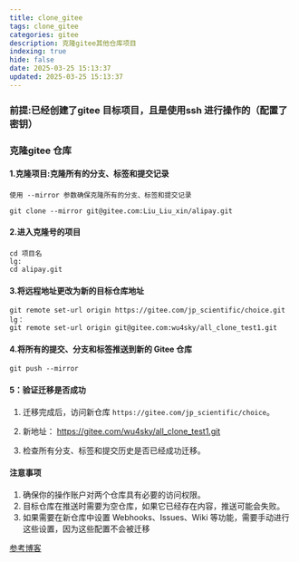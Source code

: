 ```yaml
---
title: clone_gitee
tags: clone_gitee
categories: gitee
description: 克隆gitee其他仓库项目
indexing: true
hide: false
date: 2025-03-25 15:13:37
updated: 2025-03-25 15:13:37
---
```




### 前提:已经创建了gitee 目标项目，且是使用ssh 进行操作的（配置了密钥）

### 克隆gitee 仓库

#### 1.克隆项目:克隆所有的分支、标签和提交记录

~~~
使用 --mirror 参数确保克隆所有的分支、标签和提交记录

git clone --mirror git@gitee.com:Liu_Liu_xin/alipay.git
~~~



#### 2.进入克隆号的项目

~~~
cd 项目名 
lg:
cd alipay.git
~~~



#### 3.将远程地址更改为新的目标仓库地址

~~~
git remote set-url origin https://gitee.com/jp_scientific/choice.git
lg：
git remote set-url origin git@gitee.com:wu4sky/all_clone_test1.git
~~~



#### 4.将所有的提交、分支和标签推送到新的 Gitee 仓库

~~~
git push --mirror
~~~



#### 5：验证迁移是否成功

1. 迁移完成后，访问新仓库 `https://gitee.com/jp_scientific/choice`。

2.  新地址： https://gitee.com/wu4sky/all_clone_test1.git

3. 检查所有分支、标签和提交历史是否已经成功迁移。

   



#### 注意事项

1. 确保你的操作账户对两个仓库具有必要的访问权限。
2. 目标仓库在推送时需要为空仓库，如果它已经存在内容，推送可能会失败。
3. 如果需要在新仓库中设置 Webhooks、Issues、Wiki 等功能，需要手动进行这些设置，因为这些配置不会被迁移



[参考博客](https://blog.csdn.net/Roy_yyds/article/details/144747832)
